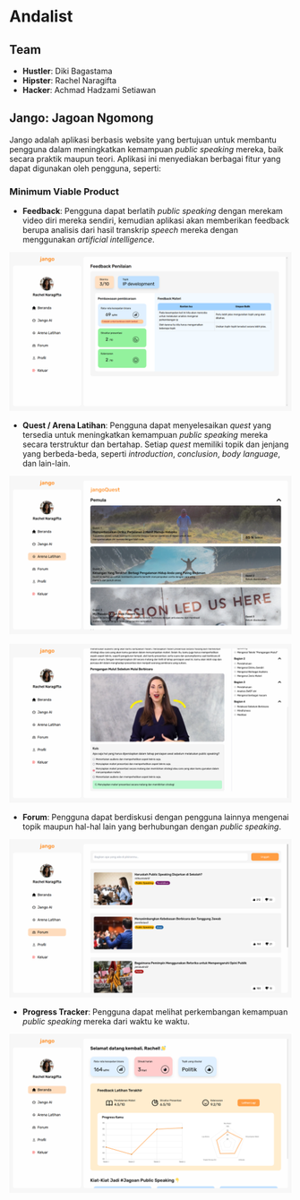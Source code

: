 # Andalist

## Team

- **Hustler**: Diki Bagastama
- **Hipster**: Rachel Naragifta
- **Hacker**: Achmad Hadzami Setiawan

## Jango: Jagoan Ngomong

Jango adalah aplikasi berbasis website yang bertujuan untuk membantu pengguna dalam meningkatkan kemampuan _public speaking_ mereka, baik secara praktik maupun teori. Aplikasi ini menyediakan berbagai fitur yang dapat digunakan oleh pengguna, seperti:

### Minimum Viable Product

- **Feedback**: Pengguna dapat berlatih _public speaking_ dengan merekam video diri mereka sendiri, kemudian aplikasi akan memberikan feedback berupa analisis dari hasil transkrip _speech_ mereka dengan menggunakan _artificial intelligence_.

![Feedback](github/jangoai.png)

- **Quest / Arena Latihan**: Pengguna dapat menyelesaikan _quest_ yang tersedia untuk meningkatkan kemampuan _public speaking_ mereka secara terstruktur dan bertahap. Setiap _quest_ memiliki topik dan jenjang yang berbeda-beda, seperti _introduction_, _conclusion_, _body language_, dan lain-lain.

![Quest1](github/quest.png)

![Quest2](github/quest-3.png)

- **Forum**: Pengguna dapat berdiskusi dengan pengguna lainnya mengenai topik maupun hal-hal lain yang berhubungan dengan _public speaking_.

![Forum](github/forum.png)

- **Progress Tracker**: Pengguna dapat melihat perkembangan kemampuan _public speaking_ mereka dari waktu ke waktu.

![Progress](github/dashboard.png)
